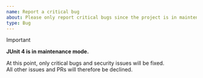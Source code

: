 ```yaml
---
name: Report a critical bug
about: Please only report critical bugs since the project is in maintenance mode
type: Bug
---
```


> [!IMPORTANT]  
> **JUnit 4 is in maintenance mode.**
>
> At this point, only critical bugs and security issues will be fixed.<br>
> All other issues and PRs will therefore be declined.
